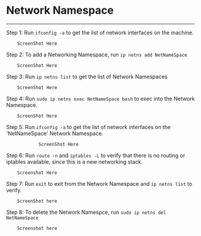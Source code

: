 # Network Namespace

---

Step 1: Run `ifconfig -a` to get the list of network interfaces on the machine.

        ScreenShot Here

Step 2: To add a Networking Namespace, run `ip netns add NetNameSpace`

        ScreenShot Here
        
Step 3: Run `ip netns list` to get the list of Network Namespaces

        ScreenShot Here
        
Step 4: Run `sudo ip netns exec NetNameSpace bash` to exec into the Network Namespace.

        ScreenShot Here
        
Step 5: Run `ifconfig -a` to get the list of network interfaces on the 'NetNameSpace' Network Namespace.
        
                ScreenShot Here
                
Step 6: Run `route -n` and `iptables -L` to verify that there is no routing or iptables available, since this is a new networking stack.

        Screenshot Here
        
Step 7: Run `exit` to exit from the Network Namespace and `ip netns list` to verify.

        ScreenShot here
        
Step 8: To delete the Network Namespce, run `sudo ip netns del NetNameSpace`

        Screenshot here
